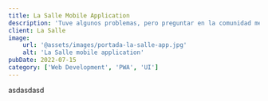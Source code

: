 ```yaml
---
title: La Salle Mobile Application
description: 'Tuve algunos problemas, pero preguntar en la comunidad me ayudó mucho.'
client: La Salle
image:
    url: '@assets/images/portada-la-salle-app.jpg'
    alt: 'La Salle mobile application'
pubDate: 2022-07-15
category: ['Web Development', 'PWA', 'UI']
---
```


asdasdasd

